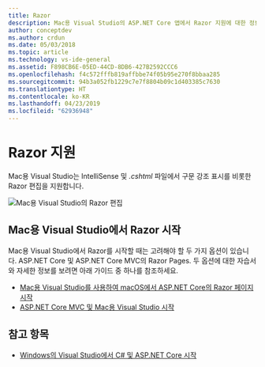 ```yaml
---
title: Razor
description: Mac용 Visual Studio의 ASP.NET Core 앱에서 Razor 지원에 대한 정보
author: conceptdev
ms.author: crdun
ms.date: 05/03/2018
ms.topic: article
ms.technology: vs-ide-general
ms.assetid: F898CB6E-05ED-44CD-8DB6-427B2592CCC6
ms.openlocfilehash: f4c572fffb819affbbe74f05b95e270f8bbaa285
ms.sourcegitcommit: 94b3a052fb1229c7e7f8804b09c1d403385c7630
ms.translationtype: HT
ms.contentlocale: ko-KR
ms.lasthandoff: 04/23/2019
ms.locfileid: "62936948"
---
```

# <a name="razor-support"></a>Razor 지원

Mac용 Visual Studio는 IntelliSense 및 *.cshtml* 파일에서 구문 강조 표시를 비롯한 Razor 편집을 지원합니다.

![Mac용 Visual Studio의 Razor 편집](media/razor-image1.png)

## <a name="getting-started-with-razor-in-visual-studio-for-mac"></a>Mac용 Visual Studio에서 Razor 시작

Mac용 Visual Studio에서 Razor를 시작할 때는 고려해야 할 두 가지 옵션이 있습니다. ASP.NET Core 및 ASP.NET Core MVC의 Razor Pages. 두 옵션에 대한 자습서와 자세한 정보를 보려면 아래 가이드 중 하나를 참조하세요.

- [Mac용 Visual Studio를 사용하여 macOS에서 ASP.NET Core의 Razor 페이지 시작](/aspnet/core/tutorials/razor-pages-mac/razor-pages-start?view=aspnetcore-2.1)
- [ASP.NET Core MVC 및 Mac용 Visual Studio 시작](/aspnet/core/tutorials/first-mvc-app-mac/start-mvc?view=aspnetcore-2.1)

## <a name="see-also"></a>참고 항목

- [Windows의 Visual Studio에서 C# 및 ASP.NET Core 시작](/visualstudio/ide/tutorial-csharp-aspnet-core)